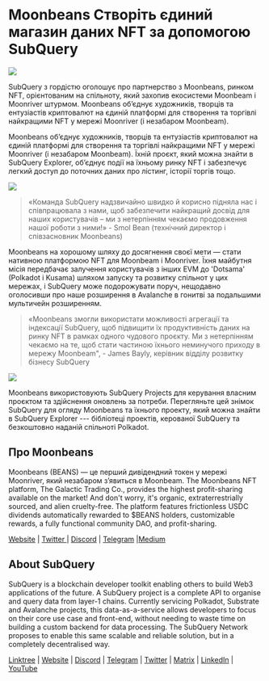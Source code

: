 # Moonbeans Створіть єдиний магазин даних NFT за допомогою SubQuery

![](https://miro.medium.com/max/1400/0*WyB06V5POhvv7q4m)

SubQuery з гордістю оголошує про партнерство з Moonbeans, ринком NFT, орієнтованим на спільноту, який захопив екосистеми Moonbeam і Moonriver штурмом. Moonbeans об’єднує художників, творців та ентузіастів криптовалют на єдиній платформі для створення та торгівлі найкращими NFT у мережі Moonriver (і незабаром Moonbeam).

Moonbeans об’єднує художників, творців та ентузіастів криптовалют на єдиній платформі для створення та торгівлі найкращими NFT у мережі Moonriver (і незабаром Moonbeam). Їхній проєкт, який можна знайти в SubQuery Explorer, об’єднує події на їхньому ринку NFT і забезпечує легкий доступ до поточних даних про лістинг, історії торгів тощо.

![](https://miro.medium.com/max/1400/0*j4M8qDAU12se05uX)

> «Команда SubQuery надзвичайно швидко й корисно підняла нас і співпрацювала з нами, щоб забезпечити найкращий досвід для наших користувачів – ми з нетерпінням чекаємо продовження нашої роботи з ними!» - Smol Bean (технічний директор і співзасновник Moonbeans)

Moonbeans на хорошому шляху до досягнення своєї мети — стати нативною платформою NFT для Moonbeam і Moonriver. Їхня майбутня місія передбачає залучення користувачів з інших EVM до 'Dotsama' (Polkadot і Kusama) шляхом запуску та розвитку спільнот у цих мережах, і SubQuery може подорожувати поруч, нещодавно оголосивши про наше розширення в Avalanche в гонитві за подальшими мультичейн розширенням.

> «Moonbeans змогли використати можливості агрегації та індексації SubQuery, щоб підвищити їх продуктивність даних на ринку NFT в рамках одного чудового проєкту. Ми з нетерпінням чекаємо на те, щоб стати частиною їхнього неминучого приходу в мережу Moonbeam", - James Bayly, керівник відділу розвитку бізнесу SubQuery

![](https://miro.medium.com/max/1400/0*-FlPYXDl_QKfz9s5)

Moonbeans використовують SubQuery Projects для керування власним проєктом та здійснення оновлень за потреби. Перегляньте цей знімок SubQuery для огляду Moonbeans та їхнього проекту, який можна знайти в SubQuery Explorer --- бібліотеці проектів, керованої SubQuery та безкоштовно наданій спільноті Polkadot.

## Про Moonbeans

Moonbeans (BEANS) — це перший дивідендний токен у мережі Moonriver, який незабаром з’явиться в Moonbeam. The Moonbeans NFT platform, The Galactic Trading Co., provides the highest profit-sharing available on the market! And don't worry, it's organic, extraterrestrially sourced, and alien cruelty-free. The platform features frictionless USDC dividends automatically rewarded to $BEANS holders, customizable rewards, a fully functional community DAO, and profit-sharing.

[Website](http://moonbeans.io/) | [Twitter ](https://twitter.com/MoonBeansIO)| [Discord](http://discord.gg/qqE9aBPzQ9) | [Telegram](http://t.me/moonbeansio) |[Medium](https://medium.com/@MoonBeans)

## About SubQuery

SubQuery is a blockchain developer toolkit enabling others to build Web3 applications of the future. A SubQuery project is a complete API to organise and query data from layer-1 chains. Currently servicing Polkadot, Substrate and Avalanche projects, this data-as-a-service allows developers to focus on their core use case and front-end, without needing to waste time on building a custom backend for data processing. The SubQuery Network proposes to enable this same scalable and reliable solution, but in a completely decentralised way.

[Linktree](https://linktr.ee/subquerynetwork) | [Website](https://subquery.network/) | [Discord](https://discord.com/invite/78zg8aBSMG) | [Telegram](https://t.me/subquerynetwork) | [Twitter](https://twitter.com/subquerynetwork) | [Matrix](https://matrix.to/#/#subquery:matrix.org) | [LinkedIn](https://www.linkedin.com/company/subquery) | [YouTube](https://www.youtube.com/channel/UCi1a6NUUjegcLHDFLr7CqLw)
